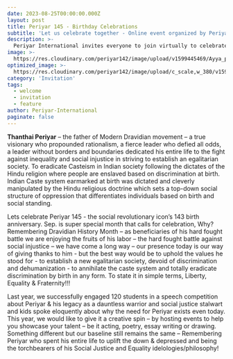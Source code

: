 ```yaml
---
date: 2023-08-25T00:00:00.000Z
layout: post
title: Periyar 145 - Birthday Celebrations
subtitle: 'Let us celebrate together - Online event organized by Periyar International USA.'
description: >-
  Periyar International invites everyone to join virtually to celebrate Periyar's 143rd birthday.
image: >-
  https://res.cloudinary.com/periyar142/image/upload/v1599445469/Ayya_p4dnwg.png
optimized_image: >-
  https://res.cloudinary.com/periyar142/image/upload/c_scale,w_380/v1599445469/Ayya_p4dnwg.png 
category: 'Invitation'
tags:
  - welcome
  - invitation
  - feature
author: Periyar-International
paginate: false
---
```


<strong>Thanthai Periyar</strong> – the father of Modern Dravidian movement – a true visionary who propounded rationalism, a fierce leader who defied all odds, a leader without borders and boundaries dedicated his entire life to the fight against inequality and social injustice in striving to establish an egalitarian society. To eradicate Casteism in Indian society following the dictates of the Hindu religion where people are enslaved based on discrimination at birth.   Indian Caste system earmarked at birth was dictated and cleverly manipulated by the Hindu religious doctrine which sets a top-down social structure of oppression that differentiates individuals based on birth and social standing.

Lets celebrate Periyar 145 - the social revolutionary icon’s 143 birth anniversary.  Sep. is super special month that calls for celebration, Why? Remembering Dravidian History Month – as beneficiaries of his hard fought battle we are enjoying the fruits of his labor – the hard fought battle against social injustice – we have come a long way – our presence today is our way of giving thanks to him  - but the best way would be to uphold the values he stood for -  to establish a new egalitarian society, devoid of discrimination and dehumanization -  to annihilate the caste system and totally eradicate discrimination by birth in any form. To state it in simple terms, Liberty, Equality & Fraternity!!!

Last year, we successfully engaged 120 students in a speech competition about Periyar & his legacy as a dauntless warrior and social justice stalwart and kids spoke eloquently about why the need for Periyar  exists even today. This year, we would like to give it a creative spin – by hosting events to help you showcase your talent – be it acting, poetry, essay writing or drawing. Something different but our baseline still remains the same – Remembering Periyar who spent his entire life to uplift the down & depressed and being the torchbearers of his Social Justice and Equality idelologies/philosophy!